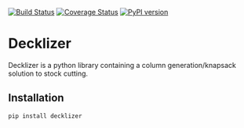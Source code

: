 [![Build Status](https://travis-ci.org/wesleybeckner/decklizer.svg?branch=master)](https://travis-ci.org/wesleybeckner/decklizer)
[![Coverage Status](https://coveralls.io/repos/github/wesleybeckner/decklizer/badge.svg?branch=master)](https://coveralls.io/github/wesleybeckner/decklizer?branch=master)
[![PyPI version](https://badge.fury.io/py/decklizer.svg)](https://badge.fury.io/py/decklizer)

# Decklizer

Decklizer is a python library containing a column generation/knapsack solution to stock cutting.

## Installation

`pip install decklizer`
